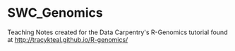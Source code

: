 # SWC_Genomics
Teaching Notes created for the Data Carpentry's R-Genomics tutorial found at http://tracykteal.github.io/R-genomics/
